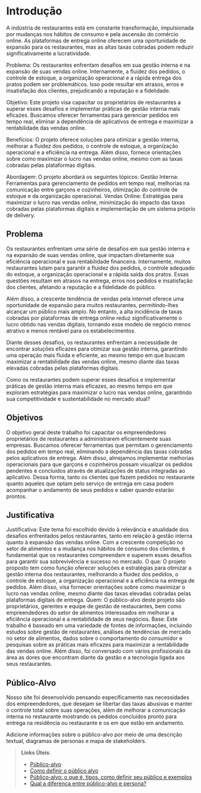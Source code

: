 # Introdução

A indústria de restaurantes está em constante transformação, impulsionada por mudanças nos hábitos de consumo e pela ascensão do comércio online. As plataformas de entrega online oferecem uma oportunidade de expansão para os restaurantes, mas as altas taxas cobradas podem reduzir significativamente a lucratividade.

Problema:
Os restaurantes enfrentam desafios em sua gestão interna e na expansão de suas vendas online. Internamente, a fluidez dos pedidos, o controle de estoque, a organização operacional e a rápida entrega dos pratos podem ser problemáticos. Isso pode resultar em atrasos, erros e insatisfação dos clientes, prejudicando a reputação e a fidelidade.

Objetivo:
Este projeto visa capacitar os proprietários de restaurantes a superar esses desafios e implementar práticas de gestão interna mais eficazes. Buscamos oferecer ferramentas para gerenciar pedidos em tempo real, eliminar a dependência de aplicativos de entrega e maximizar a rentabilidade das vendas online.

Benefícios:
O projeto oferece soluções para otimizar a gestão interna, melhorar a fluidez dos pedidos, o controle de estoque, a organização operacional e a eficiência na entrega. Além disso, fornece orientações sobre como maximizar o lucro nas vendas online, mesmo com as taxas cobradas pelas plataformas digitais.

Abordagem:
O projeto abordará os seguintes tópicos:
Gestão Interna: Ferramentas para gerenciamento de pedidos em tempo real, melhorias na comunicação entre garçons e cozinheiros, otimização do controle de estoque e da organização operacional.
Vendas Online: Estratégias para maximizar o lucro nas vendas online, minimização do impacto das taxas cobradas pelas plataformas digitais e implementação de um sistema próprio de delivery.

## Problema
Os restaurantes enfrentam uma série de desafios em sua gestão interna e na expansão de suas vendas online, que impactam diretamente sua eficiência operacional e sua rentabilidade financeira. Internamente, muitos restaurantes lutam para garantir a fluidez dos pedidos, o controle adequado do estoque, a organização operacional e a rápida saída dos pratos. Essas questões resultam em atrasos na entrega, erros nos pedidos e insatisfação dos clientes, afetando a reputação e a fidelidade do público.

Além disso, a crescente tendência de vendas pela internet oferece uma oportunidade de expansão para muitos restaurantes, permitindo-lhes alcançar um público mais amplo. No entanto, a alta incidência de taxas cobradas por plataformas de entrega online reduz significativamente o lucro obtido nas vendas digitais, tornando esse modelo de negócio menos atrativo e menos rentável para os estabelecimentos.

Diante desses desafios, os restaurantes enfrentam a necessidade de encontrar soluções eficazes para otimizar sua gestão interna, garantindo uma operação mais fluida e eficiente, ao mesmo tempo em que buscam maximizar a rentabilidade das vendas online, mesmo diante das taxas elevadas cobradas pelas plataformas digitais.

Como os restaurantes podem superar esses desafios e implementar práticas de gestão interna mais eficazes, ao mesmo tempo em que exploram estratégias para maximizar o lucro nas vendas online, garantindo sua competitividade e sustentabilidade no mercado atual?

## Objetivos

O objetivo geral deste trabalho foi capacitar os empreendedores proprietários de restaurantes a administrarem eficientemente suas empresas. Buscamos oferecer ferramentas que permitam o gerenciamento dos pedidos em tempo real, eliminando a dependência das taxas cobradas pelos aplicativos de entrega. Além disso, almejamos implementar melhorias operacionais para que garçons e cozinheiros possam visualizar os pedidos pendentes e concluídos através de atualizações de status integradas ao aplicativo. Dessa forma, tanto os clientes que fazem pedidos no restaurante quanto aqueles que optam pelo serviço de entrega em casa podem acompanhar o andamento de seus pedidos e saber quando estarão prontos.


## Justificativa

Justificativa:
Este tema foi escolhido devido à relevância e atualidade dos desafios enfrentados pelos restaurantes, tanto em relação à gestão interna quanto à expansão das vendas online. Com a crescente competição no setor de alimentos e a mudança nos hábitos de consumo dos clientes, é fundamental que os restaurantes compreendam e superem esses desafios para garantir sua sobrevivência e sucesso no mercado.
O que:
O projeto proposto tem como função oferecer soluções e estratégias para otimizar a gestão interna dos restaurantes, melhorando a fluidez dos pedidos, o controle de estoque, a organização operacional e a eficiência na entrega de pedidos. Além disso, visa fornecer orientações sobre como maximizar o lucro nas vendas online, mesmo diante das taxas elevadas cobradas pelas plataformas digitais de entrega.
Quem:
O público-alvo deste projeto são proprietários, gerentes e equipe de gestão de restaurantes, bem como empreendedores do setor de alimentos interessados em melhorar a eficiência operacional e a rentabilidade de seus negócios.
Base:
Este trabalho é baseado em uma variedade de fontes de informações, incluindo estudos sobre gestão de restaurantes, análises de tendências de mercado no setor de alimentos, dados sobre o comportamento do consumidor e pesquisas sobre as práticas mais eficazes para maximizar a rentabilidade das vendas online. Além disso, foi conversado com vários profissionais da área as dores que encontram diante da gestão e a tecnologia ligada aos seus restaurantes.

## Público-Alvo

Nosso site foi desenvolvido pensando especificamente nas necessidades dos empreendedores, que desejam se libertar das taxas abusivas e manter o controle total sobre suas operações, além de melhorar a comunicação interna no restaurante mostrando os pedidos concluídos pronto para entrega na residência ou restaurante e os em que estão em andamento.

Adicione informações sobre o público-alvo por meio de uma descrição textual, diagramas de personas e mapa de stakeholders.

> **Links Úteis**:
> - [Público-alvo](https://blog.hotmart.com/pt-br/publico-alvo/)
> - [Como definir o público alvo](https://exame.com/pme/5-dicas-essenciais-para-definir-o-publico-alvo-do-seu-negocio/)
> - [Público-alvo: o que é, tipos, como definir seu público e exemplos](https://klickpages.com.br/blog/publico-alvo-o-que-e/)
> - [Qual a diferença entre público-alvo e persona?](https://rockcontent.com/blog/diferenca-publico-alvo-e-persona/)
